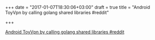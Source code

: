 +++
date = "2017-01-07T18:30:06+03:00"
draft = true
title = "Android ToyVpn by calling golang shared libraries  #reddit"

+++

<p><a href="https://t.co/NgvQLAuGLL">Android ToyVpn by calling golang shared libraries  #reddit</a></p>
